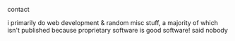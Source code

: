 <a href="https://discord.com/users/772340930694611014" style="text-decoration:none">contact</a>

i primarily do web development & random misc stuff, a majority of which isn't published because proprietary software is good software! said nobody
